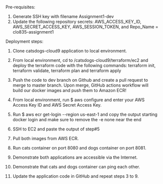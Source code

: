Pre-requisites: 

1.	Generate SSH key with filename Assignment1-dev
2.	Update the following repository secrets: 
AWS_ACCESS_KEY_ID, AWS_SECRET_ACCESS_KEY, AWS_SESSION_TOKEN, and Repo_Name = clo835-assignment1

Deployment steps:

1.	Clone catsdogs-cloud9 application to local environment.

2.	From local environment, cd to /catsdogs-cloud9/terraform/ec2 and deploy the terraform code with the following commands:
 terraform init, terraform validate, terraform plan and terraform apply
 
3.	Push the code to dev branch on Github and create a pull request to merge to master branch. Upon merge, GitHub actions workflow will build our docker images and push them to Amazon ECR!

4.	From local environment, run $ aws configure and enter your AWS Access Key ID and AWS Secret Access Key.

5.	Run $ aws ecr get-login --region us-east-1 and copy the output starting docker login and make sure to remove the -e none near the end

6.	SSH to EC2 and paste the output of step#5

7.	Pull both images from AWS ECR.
  
8.	Run cats container on port 8080 and dogs container on port 8081.
  
9.	Demonstrate both applications are accessible via the Internet.
  
10.	Demonstrate that cats and dogs container can ping each other.
  
11.	Update the application code in GitHub and repeat steps 3 to 9.
  
